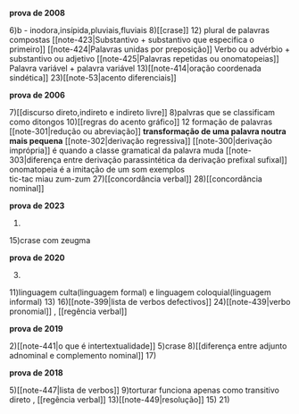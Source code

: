 **prova de 2008**

6)b - inodora,insípida,pluviais,fluviais
8)[[crase]]
12)
	plural de palavras compostas
		[[note-423|Substantivo + substantivo que especifica o primeiro]]
		[[note-424|Palavras unidas por preposição]]
		Verbo ou advérbio + substantivo ou adjetivo
		[[note-425|Palavras repetidas ou onomatopeias]]
		Palavra variável + palavra variável
13)[[note-414|oração coordenada sindética]]
23)[[note-53|acento diferenciais]]

**prova de 2006**

7)[[discurso direto,indireto e indireto livre]]
8)palvras que se classificam como ditongos
10)[[regras do acento gráfico]]
12
	formação de palavras
		[[note-301|redução ou abreviação]]
			 **transformação de uma palavra noutra mais pequena**
		[[note-302|derivação regressiva]] 
		[[note-300|derivação imprópria]] 
			é quando a classe gramatical da palavra muda
		[[note-303|diferença entre derivação parassintética da derivação prefixal sufixal]]
		onomatopeia
			é a imitação de um som
			exemplos	
				tic-tac
				miau
				zum-zum
27)[[concordância verbal]]
28)[[concordância nominal]]

**prova de 2023**

1)
15)crase com zeugma

**prova de 2020**

3)
11)linguagem culta(linguagem formal) e linguagem coloquial(linguagem informal)
13)
16)[[note-399|lista de verbos defectivos]]
24)[[note-439|verbo pronomial]] , [[regência verbal]] 

**prova de 2019**

2)[[note-441|o que é intertextualidade]]
5)crase
8)[[diferença entre adjunto adnominal e complemento nominal]]
17)

**prova de 2018**

5)[[note-447|lista de verbos]]
9)torturar funciona apenas como transitivo direto , [[regência verbal]]
13)[[note-449|resolução]]
15)
21)




